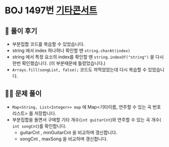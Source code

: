 # BOJ 1497번 [기타콘서트](https://www.acmicpc.net/problem/1497)

## 🌈 풀이 후기
* 부분집합 코드를 복습할 수 있었습니다.
* string 에서 index 하나하나 확인할 땐 ```string.charAt(index)``` 
* string 에서 특정 요소의 index를 확인할 땐 ```string.indexOf("string")``` 을 다시 한번 확인했습니다. (이 부분때문에 틀렸었습니다.)
*  ```Arrays.fill(songList, false);``` 코드도 까먹었었는데 다시 복습할 수 있었습니다.

## 👩‍🏫 문제 풀이
* ```Map<String, List<Integer>> map``` 에 Map<기타이름, 연주할 수 있는 곡 번호 리스트> 를 저장합니다.
* 부분집합을 돌면서 구매할 기타 개수(``` int guitarCnt ```)와 연주할 수 있는 곡 개수(``` int songCnt```)를 확인합니다. 
    * guitarCnt , minGuitarCnt 을 비교하며 갱신합니다.
    * songCnt , maxSong 을 비교하며 갱신합니다.